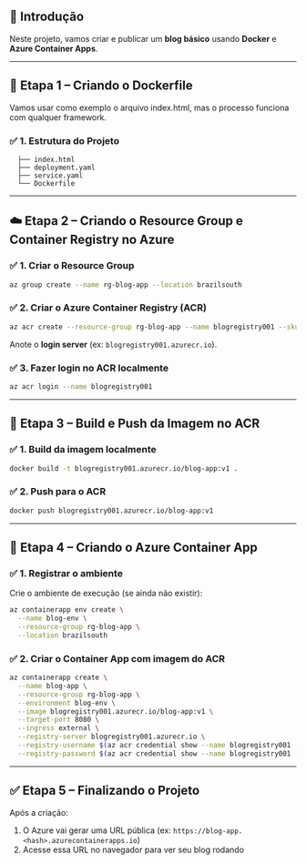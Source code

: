 ## 📘 Introdução

Neste projeto, vamos criar e publicar um **blog básico** usando **Docker** e **Azure Container Apps**.

---

## 🐳 Etapa 1 – Criando o Dockerfile

Vamos usar como exemplo o arquivo index.html, mas o processo funciona com qualquer framework.

### ✅ 1. Estrutura do Projeto

```
  ├── index.html
  ├── deployment.yaml
  ├── service.yaml
  └── Dockerfile
```

---

## ☁️ Etapa 2 – Criando o Resource Group e Container Registry no Azure

### ✅ 1. Criar o Resource Group

```bash
az group create --name rg-blog-app --location brazilsouth
```

### ✅ 2. Criar o Azure Container Registry (ACR)

```bash
az acr create --resource-group rg-blog-app --name blogregistry001 --sku Basic --admin-enabled true
```

Anote o **login server** (ex: `blogregistry001.azurecr.io`).

### ✅ 3. Fazer login no ACR localmente

```bash
az acr login --name blogregistry001
```

---

## 🐳 Etapa 3 – Build e Push da Imagem no ACR

### ✅ 1. Build da imagem localmente

```bash
docker build -t blogregistry001.azurecr.io/blog-app:v1 .
```

### ✅ 2. Push para o ACR

```bash
docker push blogregistry001.azurecr.io/blog-app:v1
```

---

## 🚀 Etapa 4 – Criando o Azure Container App

### ✅ 1. Registrar o ambiente

Crie o ambiente de execução (se ainda não existir):

```bash
az containerapp env create \
  --name blog-env \
  --resource-group rg-blog-app \
  --location brazilsouth
```

### ✅ 2. Criar o Container App com imagem do ACR

```bash
az containerapp create \
  --name blog-app \
  --resource-group rg-blog-app \
  --environment blog-env \
  --image blogregistry001.azurecr.io/blog-app:v1 \
  --target-port 8080 \
  --ingress external \
  --registry-server blogregistry001.azurecr.io \
  --registry-username $(az acr credential show --name blogregistry001 --query username -o tsv) \
  --registry-password $(az acr credential show --name blogregistry001 --query passwords[0].value -o tsv)
```

---

## ✅ Etapa 5 – Finalizando o Projeto

Após a criação:

1. O Azure vai gerar uma URL pública (ex: `https://blog-app.<hash>.azurecontainerapps.io`)
2. Acesse essa URL no navegador para ver seu blog rodando



